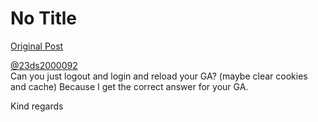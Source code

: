 # No Title

[Original Post](https://discourse.onlinedegree.iitm.ac.in/t/166576/56)

<p><a class="mention" href="/u/23ds2000092">@23ds2000092</a><br>
Can you just logout and login and reload your GA? (maybe clear cookies and cache) Because I get the correct answer for your GA.</p>
<p>Kind regards</p>